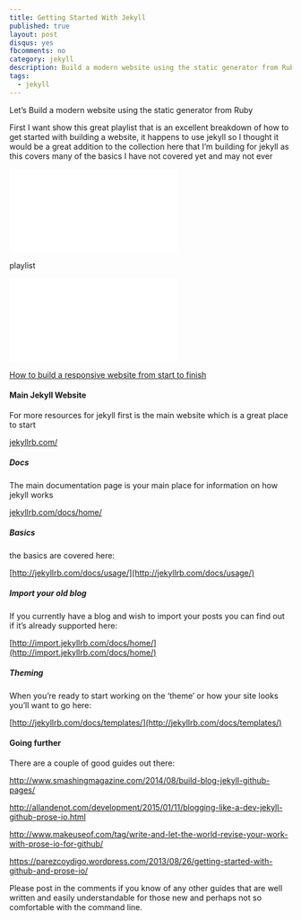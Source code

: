```yaml
---
title: Getting Started With Jekyll
published: true
layout: post
disqus: yes
fbcomments: no
category: jekyll
description: Build a modern website using the static generator from Ruby
tags: 
  - jekyll
---
```


Let’s Build a modern website using the static generator from Ruby

First I want show this great playlist that is an excellent breakdown of how to get started with building a website, it happens to use jekyll so I thought it would be a great addition to the collection here that I’m building for jekyll as this covers many of the basics I have not covered yet and may not ever

<iframe width=”560” height=”315” src=”https://www.youtube.com/embed/iWowJBRMtpc?list=PLqGj3iMvMa4KQZUkRjfwMmTq_f1fbxerI” frameborder=”0” allowfullscreen></iframe>

playlist

<iframe width=”560” height=”315” src=”https://www.youtube.com/embed/videoseries?list=PLqGj3iMvMa4KQZUkRjfwMmTq_f1fbxerI” frameborder=”0” allowfullscreen></iframe>

[How to build a responsive website from start to finish](https://www.youtube.com/playlist?list=PLqGj3iMvMa4KQZUkRjfwMmTq_f1fbxerI)

#### Main Jekyll Website

For more resources for jekyll first is the main website which is a great place to start

[jekyllrb.com/](http://jekyllrb.com/)

##### Docs

The main documentation page is your main place for information on how jekyll works

[jekyllrb.com/docs/home/](http://jekyllrb.com/docs/home/)

##### Basics

the basics are covered here:

[http://jekyllrb.com/docs/usage/](http://jekyllrb.com/docs/usage/)

##### Import your old blog

If you currently have a blog and wish to import your posts you can find out if it’s already supported here:

[http://import.jekyllrb.com/docs/home/](http://import.jekyllrb.com/docs/home/)

##### Theming

When you’re ready to start working on the ‘theme’ or how your site looks you’ll want to go here:

[http://jekyllrb.com/docs/templates/](http://jekyllrb.com/docs/templates/)

#### Going further

There are a couple of good guides out there:

<http://www.smashingmagazine.com/2014/08/build-blog-jekyll-github-pages/>

<http://allandenot.com/development/2015/01/11/blogging-like-a-dev-jekyll-github-prose-io.html>

<http://www.makeuseof.com/tag/write-and-let-the-world-revise-your-work-with-prose-io-for-github/>

<https://parezcoydigo.wordpress.com/2013/08/26/getting-started-with-github-and-prose-io/>

Please post in the comments if you know of any other guides that are well written and easily understandable for those new and perhaps not so comfortable with the command line.
